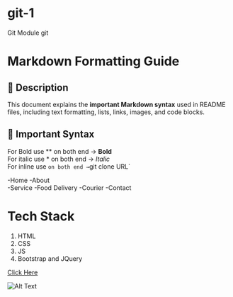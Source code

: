 # git-1
Git Module
git 

# Markdown Formatting Guide  

## 📖 Description  
This document explains the **important Markdown syntax** used in README files, including text formatting, lists, links, images, and code blocks.  

## 📝 Important Syntax  




For Bold use ** on both end → **Bold**  
For italic use * on both end → *Italic*  
For inline use ` on both end → `git clone URL`  


-Home 
-About  
-Service
  -Food Delivery
  -Courier
-Contact

# Tech Stack
1. HTML
2. CSS
3. JS
4. Bootstrap and JQuery


[Click Here]([https://example.com](https://getbootstrap.com/docs/5.0/components/navbar/))


![Alt Text]([image-url.jpg](https://images.unsplash.com/photo-1461749280684-dccba630e2f6?w=500&auto=format&fit=crop&q=60&ixlib=rb-4.0.3&ixid=M3wxMjA3fDB8MHxzZWFyY2h8MTB8fHdlYnNpdGV8ZW58MHx8MHx8fDA%3D))
